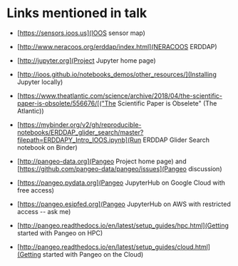 # Links mentioned in talk

* [https://sensors.ioos.us](IOOS sensor map)
* [http://www.neracoos.org/erddap/index.html](NERACOOS ERDDAP)
* [http://jupyter.org](Project Jupyter home page)
* [http://ioos.github.io/notebooks_demos/other_resources/](Installing Jupyter locally)
* [https://www.theatlantic.com/science/archive/2018/04/the-scientific-paper-is-obsolete/556676/[("The Scientific Paper is Obselete" (The Atlantic))
* [https://mybinder.org/v2/gh/reproducible-notebooks/ERDDAP_glider_search/master?filepath=ERDDAPY_Intro_IOOS.ipynb](Run ERDDAP Glider Search notebook on Binder)

* [http://pangeo-data.org](Pangeo Project home page) and [https://github.com/pangeo-data/pangeo/issues](Pangeo discussion) 
* [https://pangeo.pydata.org](Pangeo JupyterHub on Google Cloud with free access)
* [https://pangeo.esipfed.org](Pangeo JupyterHub on AWS with restricted access -- ask me)
* [http://pangeo.readthedocs.io/en/latest/setup_guides/hpc.html](Getting started with Pangeo on HPC)
* [http://pangeo.readthedocs.io/en/latest/setup_guides/cloud.html](Getting started with Pangeo on the Cloud)

